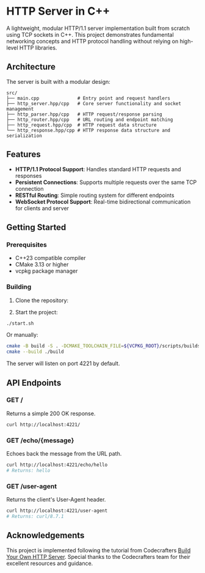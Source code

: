 # HTTP Server in C++

A lightweight, modular HTTP/1.1 server implementation built from scratch using TCP sockets in C++. This project demonstrates fundamental networking concepts and HTTP protocol handling without relying on high-level HTTP libraries.

## Architecture

The server is built with a modular design:

```
src/
├── main.cpp              # Entry point and request handlers
├── http_server.hpp/cpp   # Core server functionality and socket management
├── http_parser.hpp/cpp   # HTTP request/response parsing
├── http_router.hpp/cpp   # URL routing and endpoint matching
├── http_request.hpp/cpp  # HTTP request data structure
└── http_response.hpp/cpp # HTTP response data structure and serialization
```

## Features

- **HTTP/1.1 Protocol Support**: Handles standard HTTP requests and responses
- **Persistent Connections**: Supports multiple requests over the same TCP connection
- **RESTful Routing**: Simple routing system for different endpoints
- **WebSocket Protocol Support**: Real-time bidirectional communication for clients and server

## Getting Started

### Prerequisites

- C++23 compatible compiler
- CMake 3.13 or higher
- vcpkg package manager

### Building

1. Clone the repository:

2. Start the project:
```bash
./start.sh
```

Or manually:
```bash
cmake -B build -S . -DCMAKE_TOOLCHAIN_FILE=${VCPKG_ROOT}/scripts/buildsystems/vcpkg.cmake
cmake --build ./build
```

The server will listen on port 4221 by default.

## API Endpoints

### GET /
Returns a simple 200 OK response.

```bash
curl http://localhost:4221/
```

### GET /echo/{message}
Echoes back the message from the URL path.

```bash
curl http://localhost:4221/echo/hello
# Returns: hello
```

### GET /user-agent
Returns the client's User-Agent header.

```bash
curl http://localhost:4221/user-agent
# Returns: curl/8.7.1
```

## Acknowledgements

This project is implemented following the tutorial from Codecrafters [Build Your Own HTTP Server](https://app.codecrafters.io/courses/http-server/overview). Special thanks to the Codecrafters team for their excellent resources and guidance.